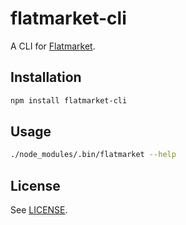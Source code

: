 # flatmarket-cli

A CLI for [Flatmarket](/christophercliff/flatmarket).

## Installation

```sh
npm install flatmarket-cli
```

## Usage

```sh
./node_modules/.bin/flatmarket --help
```

## License

See [LICENSE](LICENSE.md).
